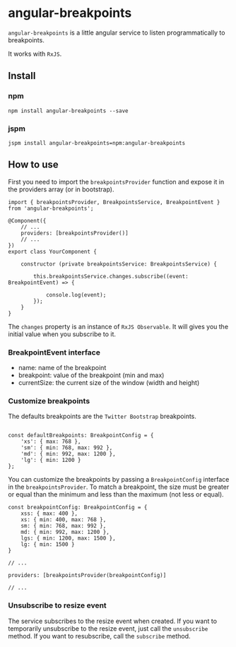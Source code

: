 # angular-breakpoints

`angular-breakpoints` is a little angular service to listen programmatically to breakpoints.

It works with `RxJS`.

## Install

### npm

```
npm install angular-breakpoints --save
```

### jspm

```
jspm install angular-breakpoints=npm:angular-breakpoints 
```

## How to use

First you need to import the `breakpointsProvider` function and expose it in the providers array (or in bootstrap).

```
import { breakpointsProvider, BreakpointsService, BreakpointEvent } from 'angular-breakpoints';

@Component({
    // ...
    providers: [breakpointsProvider()]  
    // ...
})
export class YourComponent {

    constructor (private breakpointsService: BreakpointsService) {
        
        this.breakpointsService.changes.subscribe((event: BreakpointEvent) => {
            
            console.log(event);
        });   
    }
}

```

The `changes` property is an instance of `RxJS Observable`. It will gives you the initial value when you subscribe to it.

### BreakpointEvent interface

* name: name of the breakpoint
* breakpoint: value of the breakpoint (min and max)
* currentSize: the current size of the window (width and height)


### Customize breakpoints

The defaults breakpoints are the `Twitter Bootstrap` breakpoints. 

```

const defaultBreakpoints: BreakpointConfig = {
    'xs': { max: 768 },
    'sm': { min: 768, max: 992 },
    'md': { min: 992, max: 1200 },
    'lg': { min: 1200 }
};

```

You can customize the breakpoints by passing a `BreakpointConfig` interface in the `breakpointsProvider`.
To match a breakpoint, the size must be greater or equal than the minimum and less than the maximum (not less or equal).


```
const breakpointConfig: BreakpointConfig = {
    xss: { max: 400 },
    xs: { min: 400, max: 768 },
    sm: { min: 768, max: 992 },
    md: { min: 992, max: 1200 },
    lgs: { min: 1200, max: 1500 },
    lg: { min: 1500 }
}

// ...

providers: [breakpointsProvider(breakpointConfig)]

// ...

```

### Unsubscribe to resize event

The service subscribes to the resize event when created.
If you want to temporarily unsubscribe to the resize event, just call the `unsubscribe` method.
If you want to resubscribe, call the `subscribe` method.